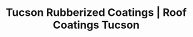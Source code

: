 ---
title: "Tucson Rubberized Coatings | Roof Coatings Tucson"
url: /tucson/tucson-rubberized-coatings-roof-coatings-tucson/
shop: paint
---